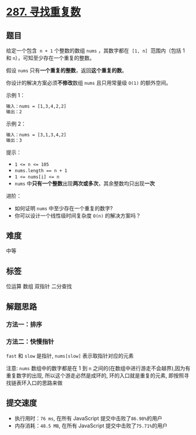 # [287. 寻找重复数](https://leetcode.cn/problems/find-the-duplicate-number/)

## 题目

给定一个包含  `n + 1` 个整数的数组 `nums` ，其数字都在  `[1, n]`  范围内（包括 1 和 `n`），可知至少存在一个重复的整数。

假设 `nums` 只有**一个重复的整数**，返回**这个重复的数**。

你设计的解决方案必须**不修改**数组 `nums` 且只用常量级 `O(1)` 的额外空间。

示例 1：

```txt
输入：nums = [1,3,4,2,2]
输出：2
```

示例 2：

```txt
输入：nums = [3,1,3,4,2]
输出：3
```

提示：

- `1 <= n <= 105`
- `nums.length == n + 1`
- `1 <= nums[i] <= n`
- `nums` 中**只有一个整数**出现**两次或多次**，其余整数均只出现**一次**

进阶：

- 如何证明 `nums` 中至少存在一个重复的数字?
- 你可以设计一个线性级时间复杂度 `O(n)` 的解决方案吗？

## 难度

中等

## 标签

位运算 数组 双指针 二分查找

## 解题思路

### 方法一：排序

### 方法二：快慢指针

`fast` 和 `slow` 是指针, `nums[slow]` 表示取指针对应的元素

注意: `nums` 数组中的数字都是在 1 到 `n` 之间的(在数组中进行游走不会越界),因为有重复数字的出现, 所以这个游走必然是成环的, 环的入口就是重复的元素, 即按照寻找链表环入口的思路来做

## 提交速度

- 执行用时：`76 ms`, 在所有 JavaScript 提交中击败了`86.98%`的用户
- 内存消耗：`48.5 MB`, 在所有 JavaScript 提交中击败了`75.71%`的用户
